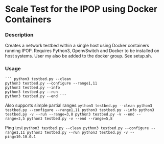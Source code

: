 # Scale Test for the IPOP using Docker Containers

### Description
Creates a network testbed within a single host using Docker containers running IPOP.
Requires Python3, OpenvSwitch and Docker to be installed on host systems. User my also be added to the docker group. See setup.sh.

### Usage
	``` python3 testbed.py --clean
	python3 testbed.py --configure --range1,11
	python3 testbed.py --info
	python3 testbed.py --run
	python3 testbed.py --end ```

Also supports simple partial ranges
	``` python3 testbed.py --clean
	python3 testbed.py --configure --range1,11
	python3 testbed.py --info
	python3 testbed.py -v --run --range=3,8
	python3 testbed.py -v --end --range=3,5
	python3 testbed.py -v --end --range=5,8 ```

Ping test
	``` python3 testbed.py --clean
	python3 testbed.py --configure --range1,11
	python3 testbed.py --run
	python3 testbed.py -v --ping=10.10.0.1 ```